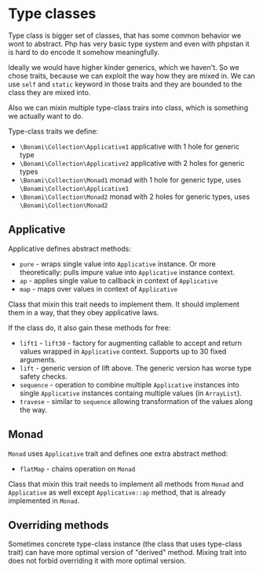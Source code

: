 # Type classes

Type class is bigger set of classes, that has some common behavior we wont to abstract. 
Php has very basic type system and even with phpstan it is hard to do encode it somehow meaningfully.

Ideally we would have higher kinder generics, which we haven't. So we chose traits, because we can
exploit the way how they are mixed in. We can use `self` and `static` keyword in those traits and they
are bounded to the class they are mixed into.

Also we can mixin multiple type-class trairs into class, which is something we actually want to do.

Type-class traits we define:
- `\Bonami\Collection\Applicative1` applicative with 1 hole for generic type
- `\Bonami\Collection\Applicative2` applicative with 2 holes for generic types
- `\Bonami\Collection\Monad1` monad with 1 hole for generic type, uses `\Bonami\Collection\Applicative1`
- `\Bonami\Collection\Monad2` monad with 2 holes for generic types, uses `\Bonami\Collection\Monad2`

## Applicative

Applicative defines abstract methods:
- `pure` - wraps single value into `Applicative` instance. Or more theoretically: pulls impure value into `Applicative` instance context.
- `ap` - applies single value to callback in context of `Applicative`
- `map` - maps over values in context of `Applicative`

Class that mixin this trait needs to implement them. It should implement them in a way, that they obey applicative laws.

If the class do, it also gain these methods for free:
- `lift1` - `lift30` - factory for augmenting callable to accept and return values wrapped in `Applicative` context. Supports up to 30 fixed arguments.
- `lift` - generic version of lift above. The generic version has worse type safety checks.
- `sequence` - operation to combine multiple `Applicative` instances into single `Applicative` instances containg multiple values (in `ArrayList`).
- `travese` - similar to `sequence` allowing transformation of the values along the way.

## Monad

`Monad` uses `Applicative` trait and defines one extra abstract method:
- `flatMap` - chains operation on `Monad`

Class that mixin this trait needs to implement all methods from `Monad` and `Applicative` as well except `Applicative::ap` method,
that is already implemented in `Monad`.

## Overriding methods

Sometimes concrete type-class instance (the class that uses type-class trait) can have more optimal version of
"derived" method. Mixing trait into does not forbid overriding it with more optimal version.
